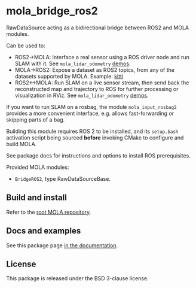 # mola_bridge_ros2
RawDataSource acting as a bidirectional bridge between ROS2 and MOLA modules.

Can be used to:
* ROS2->MOLA: Interface a real sensor using a ROS driver node and run SLAM with it. See `mola_lidar_odometry` [demos](https://github.com/MOLAorg/mola_lidar_odometry/tree/develop/ros2-launchs).
* MOLA->ROS2: Expose a dataset as ROS2 topics, from any of the datasets supported by MOLA. Example: [kitti](https://github.com/MOLAorg/mola/blob/develop/mola_demos/ros2-launchs/ros-kitti-play.launch.py)
* ROS2<->MOLA: Run SLAM on a live sensor stream, then send back the reconstructed map and trajectory to ROS for further processing or visualization in RViz. See `mola_lidar_odometry` [demos](https://github.com/MOLAorg/mola_lidar_odometry/tree/develop/ros2-launchs).

If you want to run SLAM on a rosbag, the module `mola_input_rosbag2` provides
a more convenient interface, e.g. allows fast-forwarding or skipping parts of a bag.

Building this module requires ROS 2 to be installed, and its `setup.bash`
activation script being sourced **before** invoking CMake to configure and build MOLA.

See package docs for instructions and options to install ROS prerequisites.

Provided MOLA modules:
* `BridgeROS2`, type RawDataSourceBase.

## Build and install
Refer to the [root MOLA repository](https://github.com/MOLAorg/mola).

## Docs and examples
See this package page [in the documentation](https://docs.mola-slam.org/latest/modules.html).

## License
This package is released under the BSD 3-clause license.
